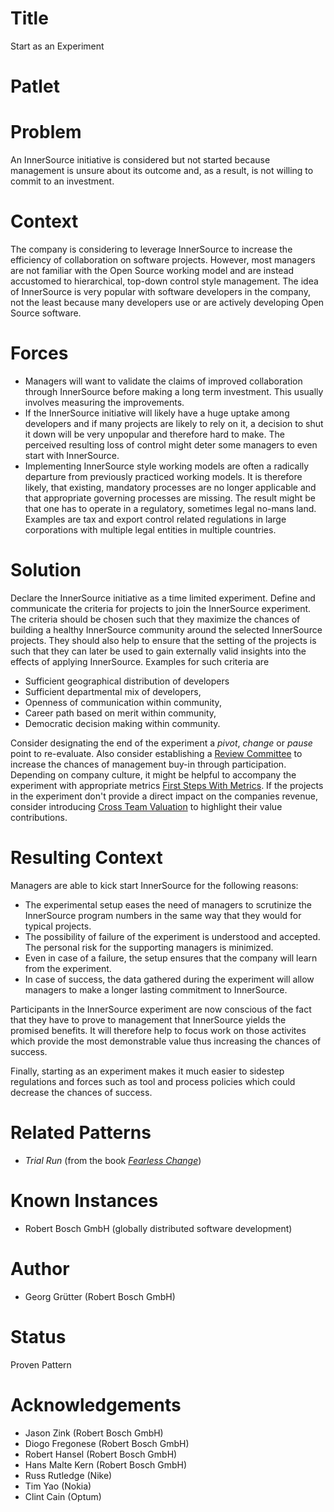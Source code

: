 # Title

Start as an Experiment

# Patlet


# Problem

An InnerSource initiative is considered but not started because management is 
unsure about its outcome and, as a result, is not willing to commit to an 
investment.

# Context

The company is considering to leverage InnerSource to increase the efficiency
of collaboration on software projects. However, most managers are not familiar
with the Open Source working model and are instead accustomed to hierarchical,
top-down control style management. The idea of InnerSource is very popular with
software developers in the company, not the least because many developers use
or are actively developing Open Source software.

# Forces

- Managers will want to validate the claims of improved collaboration through
  InnerSource before making a long term investment. This usually involves
  measuring the improvements.
- If the InnerSource initiative will likely have a huge uptake among developers
  and if many projects are likely to rely on it, a decision to shut it down
  will be very unpopular and therefore hard to make. The perceived resulting
  loss of control might deter some managers to even start with InnerSource.
- Implementing InnerSource style working models are often a radically departure
  from previously practiced working models. It is therefore likely, that
  existing, mandatory processes are no longer applicable and that appropriate
  governing processes are missing. The result might be that one has to operate
  in a regulatory, sometimes legal no-mans land. Examples are tax and export
  control related regulations in large corporations with multiple legal
  entities in multiple countries.

# Solution

Declare the InnerSource initiative as a time limited experiment. Define and
communicate the criteria for projects to join the InnerSource experiment. The
criteria should be chosen such that they maximize the chances of building a 
healthy InnerSource community around the selected InnerSource projects. They
should also help to ensure that the setting of the projects is such that they 
can later be used to gain externally valid insights into the effects of 
applying InnerSource. Examples for such criteria are

- Sufficient geographical distribution of developers
- Sufficient departmental mix of developers,
- Openness of communication within community,
- Career path based on merit within community,
- Democratic decision making within community.

Consider designating the end of the experiment a _pivot_, _change_ or _pause_
point to re-evaluate. Also consider establishing a [Review
Committee](review-committee.md) to increase the chances of management buy-in
through participation. Depending on company culture, it might be helpful to
accompany the experiment with appropriate metrics [First Steps With
Metrics](introducing-metrics-in-innersource.md). If the projects in the
experiment don't provide a direct impact on the companies revenue, consider
introducing [Cross Team Valuation](crossteam-project-valuation.md) to highlight
their value contributions.

# Resulting Context

Managers are able to kick start InnerSource for the following reasons:

- The experimental setup eases the need of managers to scrutinize the
  InnerSource program numbers in the same way that they would for typical
  projects.
- The possibility of failure of the experiment is understood and accepted. The
  personal risk for the supporting managers is minimized.
- Even in case of a failure, the setup ensures that the company will learn from
  the experiment.
- In case of success, the data gathered during the experiment will allow
  managers to make a longer lasting commitment to InnerSource. 

Participants in the InnerSource experiment are now conscious of the fact that
they have to prove to management that InnerSource yields the promised benefits.
It will therefore help to focus work on those activites which provide the most
demonstrable value thus increasing the chances of success.

Finally, starting as an experiment makes it much easier to sidestep regulations
and forces such as tool and process policies which could decrease the chances
of success.

# Related Patterns

- _Trial Run_ (from the book [_Fearless
  Change_](http://www.fearlesschangepatterns.com/))

# Known Instances

- Robert Bosch GmbH (globally distributed software development)

# Author

- Georg Grütter (Robert Bosch GmbH)

# Status

Proven Pattern

# Acknowledgements

- Jason Zink (Robert Bosch GmbH)
- Diogo Fregonese (Robert Bosch GmbH)
- Robert Hansel (Robert Bosch GmbH)
- Hans Malte Kern (Robert Bosch GmbH)
- Russ Rutledge (Nike)
- Tim Yao (Nokia)
- Clint Cain (Optum)
